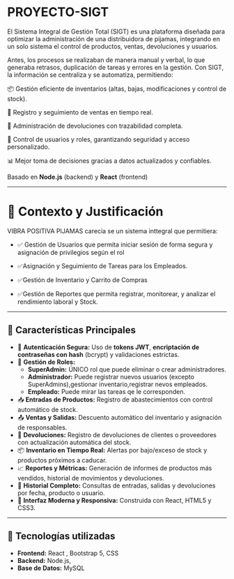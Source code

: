# PROYECTO-SIGT
El Sistema Integral de Gestión Total (SIGT) es una plataforma diseñada para optimizar la administración de una distribuidora de pijamas, integrando en un solo sistema el control de productos, ventas, devoluciones y usuarios.

Antes, los procesos se realizaban de manera manual y verbal, lo que generaba retrasos, duplicación de tareas y errores en la gestión. Con SIGT, la información se centraliza y se automatiza, permitiendo:

📦 Gestión eficiente de inventarios (altas, bajas, modificaciones y control de stock).

💸 Registro y seguimiento de ventas en tiempo real.

🔄 Administración de devoluciones con trazabilidad completa.

👥 Control de usuarios y roles, garantizando seguridad y acceso personalizado.

📊 Mejor toma de decisiones gracias a datos actualizados y confiables.

Basado en **Node.js** (backend) y **React** (frontend)

-----------------------------------------------------------------------------------------------------------------------
# 🧭 Contexto y Justificación  

VIBRA POSITIVA PIJAMAS carecia se un sistema inttegral que permitiera:
- ✅ Gestión de Usuarios que permita iniciar sesión de forma segura y asignación de privilegios según el rol

- ✅Asignación y Seguimiento de Tareas para los Empleados.

- ✅Gestión de Inventario y Carrito de Compras

- ✅Gestión de Reportes que permita registrar, monitorear, y analizar el rendimiento laboral y Stock.
--------------------------------------------------------------------------------------------------------------------
## 🚀 Características Principales  

- 🔐 **Autenticación Segura:** Uso de **tokens JWT**, **encriptación de contraseñas con hash** (bcrypt) y validaciones estrictas.  
- 👥 **Gestión de Roles:**  
  - **SuperAdmin:** ÚNICO rol que puede eliminar o crear administradores.  
  - **Administrador:** Puede registrar nuevos usuarios (excepto SuperAdmins),gestionar inventario,registrar nevos empleados.  
  - **Empleado:** Puede mirar las tareas qe le corresponden.  
- 📥 **Entradas de Productos:** Registro de abastecimientos con control automático de stock.  
- 📤 **Ventas y Salidas:** Descuento automático del inventario y asignación de responsables.  
- 🔄 **Devoluciones:** Registro de devoluciones de clientes o proveedores con actualización automática del stock.  
- 📦 **Inventario en Tiempo Real:** Alertas por bajo/exceso de stock y productos próximos a caducar.  
- 📈 **Reportes y Métricas:** Generación de informes de productos más vendidos, historial de movimientos y devoluciones.  
- 🧾 **Historial Completo:** Consultas de entradas, salidas y devoluciones por fecha, producto o usuario.  
- 🎨 **Interfaz Moderna y Responsiva:** Construida con React, HTML5 y CSS3.
-----------------------------------------------------------------------------------------------------------------------------
## 🚀 Tecnologías utilizadas

- **Frontend:** React , Bootstrap 5, CSS
- **Backend:** Node.js, 
- **Base de Datos:** MySQL



